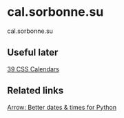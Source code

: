 # cal.sorbonne.su
cal.sorbonne.su

## Useful later

[39 CSS Calendars](https://freefrontend.com/css-calendars/)


## Related links

[Arrow: Better dates & times for Python](https://arrow.readthedocs.io/en/stable/)
